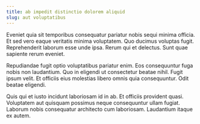```yaml
---
title: ab impedit distinctio dolorem aliquid
slug: aut voluptatibus
---
```


Eveniet quia sit temporibus consequatur pariatur nobis sequi minima officia. Et sed vero eaque veritatis minima voluptatem. Quo ducimus voluptas fugit. Reprehenderit laborum esse unde ipsa. Rerum qui et delectus. Sunt quae sapiente rerum eveniet.

Repudiandae fugit optio voluptatibus pariatur enim. Eos consequuntur fuga nobis non laudantium. Quo in eligendi ut consectetur beatae nihil. Fugit ipsum velit. Et officiis eius molestias libero omnis quia consequuntur. Odit beatae eligendi.

Quis qui et iusto incidunt laboriosam id in ab. Et officiis provident quasi. Voluptatem aut quisquam possimus neque consequuntur ullam fugiat. Laborum nobis consequatur architecto cum laboriosam. Laudantium itaque ex autem.

